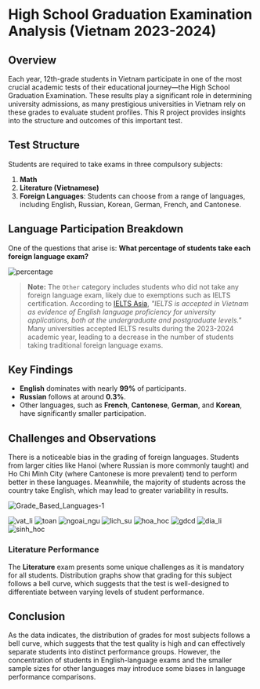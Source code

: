 # High School Graduation Examination Analysis (Vietnam 2023-2024)

## Overview
Each year, 12th-grade students in Vietnam participate in one of the most crucial academic tests of their educational journey—the High School Graduation Examination. These results play a significant role in determining university admissions, as many prestigious universities in Vietnam rely on these grades to evaluate student profiles. This R project provides insights into the structure and outcomes of this important test.

## Test Structure
Students are required to take exams in three compulsory subjects:
1. **Math**
2. **Literature (Vietnamese)**
3. **Foreign Languages**: Students can choose from a range of languages, including English, Russian, Korean, German, French, and Cantonese.


## Language Participation Breakdown
One of the questions that arise is: **What percentage of students take each foreign language exam?**

![percentage](https://github.com/user-attachments/assets/25288617-b14a-4765-8a2f-bc674e064096)

> **Note:** The `Other` category includes students who did not take any foreign language exam, likely due to exemptions such as IELTS certification. According to [IELTS Asia](https://www.ieltsasia.org/), *"IELTS is accepted in Vietnam as evidence of English language proficiency for university applications, both at the undergraduate and postgraduate levels."* Many universities accepted IELTS results during the 2023-2024 academic year, leading to a decrease in the number of students taking traditional foreign language exams.

## Key Findings
- **English** dominates with nearly **99%** of participants.
- **Russian** follows at around **0.3%**.
- Other languages, such as **French**, **Cantonese**, **German**, and **Korean**, have significantly smaller participation.

## Challenges and Observations
There is a noticeable bias in the grading of foreign languages. Students from larger cities like Hanoi (where Russian is more commonly taught) and Ho Chi Minh City (where Cantonese is more prevalent) tend to perform better in these languages. Meanwhile, the majority of students across the country take English, which may lead to greater variability in results.

![Grade_Based_Languages-1](https://github.com/user-attachments/assets/1d880bba-956e-4a2c-a62d-605f93fcea7f)

![vat_li](https://github.com/user-attachments/assets/09a58113-11d5-4907-8054-a1b6772cb1aa)
![toan](https://github.com/user-attachments/assets/942cf691-40c2-4439-9bd3-64b339ec32ad)
![ngoai_ngu](https://github.com/user-attachments/assets/6ffdb6b7-1666-4a24-9678-274a7144f008)
![lich_su](https://github.com/user-attachments/assets/0a726e04-2930-48c5-ab66-936e0784a6f5)
![hoa_hoc](https://github.com/user-attachments/assets/f1a1e54c-d19a-43b3-9dc8-548a35505471)
![gdcd](https://github.com/user-attachments/assets/8ae397b0-0ad0-426a-8a4f-4e54391b19b8)
![dia_li](https://github.com/user-attachments/assets/b6be12e6-fa93-4543-a8d3-a946d4df1908)
![sinh_hoc](https://github.com/user-attachments/assets/eb923695-5f79-4683-9f79-506ead6c1ff3)


### Literature Performance
The **Literature** exam presents some unique challenges as it is mandatory for all students. Distribution graphs show that grading for this subject follows a bell curve, which suggests that the test is well-designed to differentiate between varying levels of student performance.


## Conclusion
As the data indicates, the distribution of grades for most subjects follows a bell curve, which suggests that the test quality is high and can effectively separate students into distinct performance groups. However, the concentration of students in English-language exams and the smaller sample sizes for other languages may introduce some biases in language performance comparisons.
